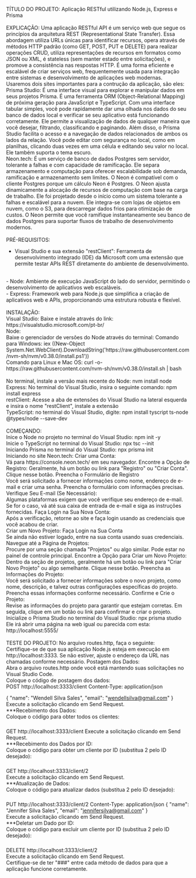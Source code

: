 TÍTULO DO PROJETO:
Aplicação RESTful utilizando Node.js, Express e Prisma
<br><br>
EXPLICAÇÃO:
Uma aplicação RESTful API é um serviço web que segue os princípios da arquitetura REST (Representational State Transfer). Essa abordagem utiliza URLs únicas para identificar recursos, opera através de métodos HTTP padrão (como GET, POST, PUT e DELETE) para realizar operações CRUD, utiliza representações de recursos em formatos como JSON ou XML, é stateless (sem manter estado entre solicitações), e promove a consistência nas respostas HTTP. É uma forma eficiente e escalável de criar serviços web, frequentemente usada para integração entre sistemas e desenvolvimento de aplicações web modernas.
<br>
Usaremos dois sites importantes para a contrução da aplicação, são eles:
<br>
Prisma Studio:
É uma interface visual para explorar e manipular dados em seus projetos Prisma. É uma ferramenta ORM (Object-Relational Mapping) de próxima geração para JavaScript e TypeScript. Com uma interface tabular simples, você pode rapidamente dar uma olhada nos dados do seu banco de dados local e verificar se seu aplicativo está funcionando corretamente. Ele permite a visualização de dados de qualquer maneira que você desejar, filtrando, classificando e paginando. Além disso, o Prisma Studio facilita o acesso e a navegação de dados relacionados de ambos os lados da relação. Você pode editar com segurança no local, como em planilhas, clicando duas vezes em uma célula e editando seu valor no local. Ele também suporta o tema escuro.
<br>
Neon.tech:
É um serviço de banco de dados Postgres sem servidor, tolerante a falhas e com capacidade de ramificação. Ele separa armazenamento e computação para oferecer escalabilidade sob demanda, ramificação e armazenamento sem limites. O Neon é compatível com o cliente Postgres porque um cálculo Neon é Postgres. O Neon ajusta dinamicamente a alocação de recursos de computação com base na carga de trabalho. Ele foi projetado desde o início como um sistema tolerante a falhas e escalável para a nuvem. Ele integra-se com lojas de objetos em nuvem, como o S3, para descarregar dados frios para otimização de custos. O Neon permite que você ramifique instantaneamente seu banco de dados Postgres para suportar fluxos de trabalho de desenvolvimento modernos.
<br><br>
PRÉ-REQUISITOS:
<br>
- Visual Studio e sua extensão "restClient":
Ferramenta de desenvolvimento integrado (IDE) da Microsoft com uma extensão que permite testar APIs REST diretamente do ambiente de desenvolvimento.
<br>
- Node: 
Ambiente de execução JavaScript do lado do servidor, permitindo o desenvolvimento de aplicativos web escaláveis.
<br>
- Express:
Framework web para Node.js que simplifica a criação de aplicativos web e APIs, proporcionando uma estrutura robusta e flexível.
<br><br>
INSTALAÇÃO:
<br>
Visual Studio:
Baixe e instale através do link:
https://visualstudio.microsoft.com/pt-br/
<br>
Node:
<br>
Baixe o gerenciador de versões do Node através do terminal:
Comando para Windows:
iex ((New-Object System.Net.WebClient).DownloadString('https://raw.githubusercontent.com/nvm-sh/nvm/v0.38.0/install.ps1'))
<br>
Comando para Linux e Mac OS:
curl -o- https://raw.githubusercontent.com/nvm-sh/nvm/v0.38.0/install.sh | bash
<br><br>
No terminal, instale a versão mais recente do Node:
nvm install node
<br>
Express:
No terminal do Visual Studio, insira o seguinte comando:
npm install express
<br>
restClient:
Acesse a aba de extensões do Visual Studio na lateral esquerda e insira o nome "restClient", instale a extensão
<br>
TypeScript:
no terminal do Visual Studio, digite:
npm install tyscript ts-node @types/node --save-dev
<br><br>
COMEÇANDO:
<br>
Inice o Node no projeto no terminal do Visual Studio:
npm init -y
<br>
Inicie o TypeScript no terminal do Visual Studio:
npx tsc --init
<br>
Iniciando Prisma no terminal do Visual Studio:
npx prisma init
<br>
Iniciando no site Neon.tech:
Criar uma Conta:
<br>
Vá para https://console.neon.tech/ em seu navegador.
Encontre a Opção de Registro:
Geralmente, há um botão ou link para "Registro" ou "Criar Conta". Clique nesse botão.
Preencha o Formulário de Registro
<br>
Você será solicitado a fornecer informações como nome, endereço de e-mail e criar uma senha. Preencha o formulário com informações precisas.
Verifique Seu E-mail (Se Necessário):
<br>
Algumas plataformas exigem que você verifique seu endereço de e-mail. Se for o caso, vá até sua caixa de entrada de e-mail e siga as instruções fornecidas.
Faça Login na Sua Nova Conta:
<br>
Após a verificação, retorne ao site e faça login usando as credenciais que você acabou de criar.
<br>
Criar um Novo Projeto:
Faça Login na Sua Conta
<br>
Se ainda não estiver logado, entre na sua conta usando suas credenciais.
Navegue até a Página de Projetos:
<br>
Procure por uma seção chamada "Projetos" ou algo similar. Pode estar no painel de controle principal.
Encontre a Opção para Criar um Novo Projeto:
<br>
Dentro da seção de projetos, geralmente há um botão ou link para "Criar Novo Projeto" ou algo semelhante. Clique nesse botão.
Preencha as Informações do Projeto:
<br>
Você será solicitado a fornecer informações sobre o novo projeto, como nome, descrição, e talvez outras configurações específicas do projeto. Preencha essas informações conforme necessário.
Confirme e Crie o Projeto:
<br>
Revise as informações do projeto para garantir que estejam corretas. Em seguida, clique em um botão ou link para confirmar e criar o projeto.
<br>
Inicialize o Prisma Studio no terminal do Visual Studio:
npx prisma studio
<br>
Ele irá abrir uma página na web igual ou parecida com esta:
http://localhost:5555/
<br><br>
TESTE DO PROJETO:
No arquivo routes.http, faça o seguinte:
<br>
Certifique-se de que sua aplicação Node.js esteja em execução em http://localhost:3333. Se não estiver, ajuste o endereço da URL nas chamadas conforme necessário.
Postagem dos Dados:
<br>
Abra o arquivo routes.http onde você está mantendo suas solicitações no Visual Studio Code.
<br>
Coloque o código de postagem dos dados:
<br>
POST http://localhost:3333/client
Content-Type: application/json

{
  "name": "Wendell Silva Sales",
  "email": "wendellsilva@gmail.com"
}
Execute a solicitação clicando em Send Request.
<br>
***Recebimento dos Dados:
<br>
Coloque o código para obter todos os clientes:
<br>
###
GET http://localhost:3333/client
Execute a solicitação clicando em Send Request.
<br>
***Recebimento dos Dados por ID:
<br>
Coloque o código para obter um cliente por ID (substitua 2 pelo ID desejado):
<br>
###
GET http://localhost:3333/client/2
<br>
Execute a solicitação clicando em Send Request.
<br>
***Atualização de Dados:
<br>
Coloque o código para atualizar dados (substitua 2 pelo ID desejado):
<br>
###
PUT http://localhost:3333/client/2
Content-Type: application/json
{
  "name": "Jennifer Silva Sales",
  "email": "jennifersilva@gmail.com"
}
<br>
Execute a solicitação clicando em Send Request.
<br>
***Deletar um Dado por ID:
<br>
Coloque o código para excluir um cliente por ID (substitua 2 pelo ID desejado):
<br>
###
DELETE http://localhost:3333/client/2
<br>
Execute a solicitação clicando em Send Request.
<br>
Certifique-se de ter "###" entre cada método de dados para que a aplicação funcione corretamente.

